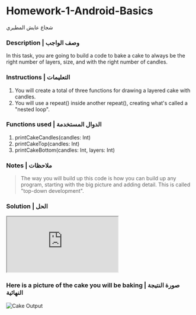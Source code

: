 # Homework-1-Android-Basics

شجاع عايش المطيري

### Description | وصف الواجب
In this task, you are going to build a code to bake a cake to always be the right number of layers, size, and with the right number of candles.


### Instructions | التعليمات
1. You will create a total of three functions for drawing a layered cake with candles.
2. You will use a repeat() inside another repeat(), creating what's called a "nested loop".


### Functions used | الدوال المستخدمة
1. printCakeCandles(candles: Int)
2. printCakeTop(candles: Int)
3. printCakeBottom(candles: Int, layers: Int)


### Notes | ملاحظات
> The way you will build up this code is how you can build up any program, starting with the big picture and adding detail. This is called "top-down development".

### Solution | الحل

<iframe src="https://pl.kotl.in/s4HIqoiKZ?readOnly=true&theme=darcula"></iframe>

### Here is a picture of the cake you will be baking | صورة النتيجة النهائية

![Cake Output](https://github.com/shaima-alghamdi-tuwaiq/Homework-1-Android-Basics/blob/a745ff19ff5912d2533905b53421b6a3f0cbd85d/output.png)
